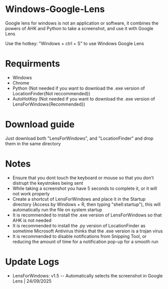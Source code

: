 # Windows-Google-Lens
Google lens for windows is not an application or software, it combines the powers of AHK and Python to take a screenshot, and use it with Google Lens

Use the hotkey: "Windows + ctrl + S" to use Windows Google Lens

# Requirments
* Windows
* Chrome
* Python (Not needed if you want to download the .exe version of LocationFinder{Not reccommended})
* AutoHotKey (Not needed if you want to download the .exe version of LensForWindows{Recommended})

# Download guide
Just download both "LensForWindows", and "LocationFinder" and drop them in the same directory

# Notes
* Ensure that you dont touch the keyboard or mouse so that you don't distrupt the keystrokes being sent
* While taking a screenshot you have 5 seconds to complete it, or it will not work properly
* Create a shortcut of LensForWindows and place it in the Startup directory (Access by Windows + R, then typing "shell:startup"), this will automatically run the file on system startup
* It is recommended to install the .exe version of LensForWindows so that AHK is not needed
* It is recommended to install the .py version of LocationFinder as sometime Microsoft Antivirus thinks that the .exe version is a trojan virus
* It is recommended to disable notifications from Snipping Tool, or reducing the amount of time for a notification pop-up for a smooth run

# Update Logs
* LensForWindows: v1.5 -- Automatically selects the screenshot in Google Lens | 24/09/2025
